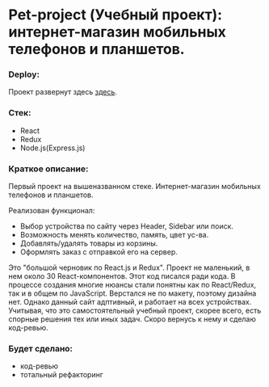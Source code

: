 # Pet-project (Учебный проект): интернет-магазин мобильных телефонов и планшетов.

### Deploy:

Проект развернут здесь [здесь](https://roman178.github.io/the-online-mobile-phone-store).

### Стек:

- React
- Redux
- Node.js(Express.js)

### Краткое описание:

Первый проект на вышеназванном стеке. Интернет-магазин мобильных телефонов и планшетов.

Реализован функционал:

- Выбор устройства по сайту через Header, Sidebar или поиск.
- Возможность менять количество, память, цвет ус-ва.
- Добавлять/удалять товары из корзины.
- Оформлять заказ с отправкой его на сервер.

Это "большой черновик по React.js и Redux". Проект не маленький, в нем около 30 React-компонентов. Этот код писался ради кода. В процессе создания многие нюансы стали понятны как по React/Redux, так и в общем по JavaScript. Верстался не по макету, поэтому дизайна нет. Однако данный сайт адптивный, и работает на всех устройствах. Учитывая, что это самостоятельный учебный проект, скорее всего, есть спорные решения тех или иных задач. Скоро вернусь к нему и сделаю код-ревью.

### Будет сделано:
- код-ревью
- тотальный рефакторинг

